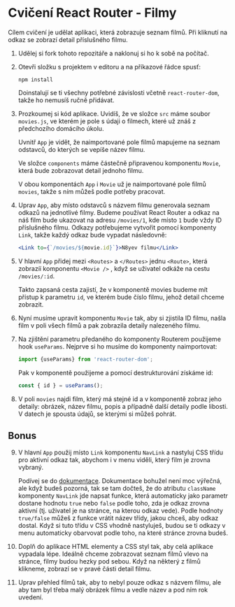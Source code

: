 # Cvičení React Router - Filmy

Cílem cvičení je udělat aplikaci, která zobrazuje seznam filmů. Při kliknutí na odkaz se zobrazí detail příslušného filmu.

1. Udělej si fork tohoto repozitáře a naklonuj si ho k sobě na počítač.

2. Otevři složku s projektem v editoru a na příkazové řádce spusť:
	```
	npm install
	```
	Doinstalují se ti všechny potřebné závislosti včetně `react-router-dom`, takže ho nemusíš ručně přidávat.

3. Prozkoumej si kód aplikace. Uvidíš, že ve složce `src` máme soubor `movies.js`, ve kterém je pole s údaji o filmech, které už znáš z předchozího domácího úkolu.

	Uvnitř `App` je vidět, že naimportované pole filmů mapujeme na seznam odstavců, do kterých se vepíše název filmu.

	Ve složce `components` máme částečně připravenou komponentu `Movie`, která bude zobrazovat detail jednoho filmu.

	V obou komponentách `App` i `Movie` už je naimportované pole filmů `movies`, takže s ním můžeš podle potřeby pracovat.

4. Uprav `App`, aby místo odstavců s názvem filmu generovala seznam odkazů na jednotlivé filmy. Budeme používat React Router a odkaz na náš film bude ukazovat na adresu `/movies/1`, kde místo `1` bude vždy ID příslušného filmu. Odkazy potřebujeme vytvořit pomocí komponenty `Link`, takže každý odkaz bude vypadat následovně:

	```jsx
	<Link to={`/movies/${movie.id}`}>N8yev filmu</Link>
	```

5. V hlavní `App` přidej mezi `<Routes>` a `</Routes>` jednu `<Route>`, která zobrazíí komponentu `<Movie />` , když se uživatel odkáže na cestu `/movies/:id`.

	Takto zapsaná cesta zajistí, že v komponentě movies budeme mít přístup k parametru `id`, ve kterém bude číslo filmu, jehož detail chceme zobrazit.

6. Nyní musíme upravit komponentu `Movie` tak, aby si zjistila ID filmu, našla film v poli všech filmů a pak zobrazila detaily nalezeného filmu.

7. Na zjištění parametru předaného do komponenty Routerem použijeme hook `useParams`. Nejprve si ho musíme do komponenty naimportovat:
	```jsx
	import {useParams} from 'react-router-dom';
	```

	Pak v komponentě použijeme a pomocí destrukturování získáme id:
	```jsx
	const { id } = useParams();
	```

8. V poli `movies` najdi film, který má stejné id a v komponentě zobraz jeho detaily: obrázek, název filmu, popis a případně další detaily podle libosti. V datech je spousta údajů, se kterými si můžeš pohrát.

## Bonus

9. V hlavní `App` použij místo `Link` komponentu `NavLink` a nastyluj CSS třídu pro aktivní odkaz tak, abychom i v menu viděli, který film je zrovna vybraný.

	Podívej se do [dokumentace](https://reactrouter.com/docs/en/v6/api#navlink). Dokumentace bohužel není moc výřečná, ale když budeš pozorná, tak se tam dočteš, že do atributu `className` komponenty `NavLink` jde napsat funkce, která automaticky jako parametr dostane hodnotu `true` nebo `false` podle toho, zda je odkaz zrovna aktivní (tj. uživatel je na stránce, na kterou odkaz vede). Podle hodnoty `true/false` můžeš z funkce vrátit název třídy, jakou chceš, aby odkaz dostal. Když si tuto třídu v CSS vhodně nastyluješ, budou se ti odkazy v menu automaticky obarvovat podle toho, na které stránce zrovna budeš.

10. Doplň do aplikace HTML elementy a CSS styl tak, aby celá aplikace vypadala lépe. Ideálně chceme zobrazovat seznam filmů vlevo na stránce, filmy budou hezky pod sebou. Když na některý z filmů klikneme, zobrazí se v pravé části detail filmu.

11. Uprav přehled filmů tak, aby to nebyl pouze odkaz s názvem filmu, ale aby tam byl třeba malý obrázek filmu a vedle název a pod ním rok uvedení.

